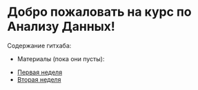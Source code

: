 # Добро пожаловать на курс по Анализу Данных!

Содержание гитхаба:
* Материалы (пока они пусты):
- [Первая неделя](https://github.com/methodkz/Data-Analytics/tree/master/week1)
- [Вторая неделя](https://github.com/methodkz/Data-Analytics/tree/master/week2)
